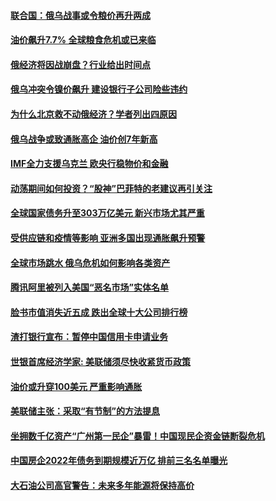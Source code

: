#### [联合国：俄乌战事或令粮价再升两成](../pages/soh7/602366.md?t=03122303) 
#### [油价飙升7.7%   全球粮食危机或已来临](../pages/soh7/601249.md?t=03122303) 
#### [俄经济将因战崩盘？行业给出时间点](../pages/soh7/601033.md?t=03122303) 
#### [俄乌冲突令镍价飙升 建设银行子公司险些违约](../pages/soh7/601036.md?t=03122303) 
#### [为什么北京救不动俄经济？学者列出四原因](../pages/soh7/601042.md?t=03122303) 
#### [俄乌战争或致通胀高企 油价创7年新高](../pages/soh7/598777.md?t=03122303) 
#### [IMF全力支援乌克兰 欧央行稳物价和金融](../pages/soh7/597523.md?t=03122303) 
#### [动荡期间如何投资？“股神”巴菲特的老建议再引关注](../pages/soh7/597274.md?t=03122303) 
#### [全球国家债务升至303万亿美元 新兴市场尤其严重](../pages/soh7/596833.md?t=03122303) 
#### [受供应链和疫情等影响 亚洲多国出现通胀飙升预警](../pages/soh7/596353.md?t=03122303) 
#### [全球市场跳水 俄乌危机如何影响各类资产](../pages/soh7/596344.md?t=03122303) 
#### [腾讯阿里被列入美国“恶名市场”实体名单](../pages/soh7/595393.md?t=03122303) 
#### [脸书市值消失近五成 跌出全球十大公司排行榜](../pages/soh7/595216.md?t=03122303) 
#### [渣打银行宣布：暂停中国信用卡申请业务](../pages/soh7/594466.md?t=03122303) 
#### [世银首席经济学家: 美联储须尽快收紧货币政策](../pages/soh7/594298.md?t=03122303) 
#### [油价或升穿100美元 严重影响通胀](../pages/soh7/593986.md?t=03122303) 
#### [美联储主张：采取“有节制”的方法提息](../pages/soh7/593617.md?t=03122303) 
#### [坐拥数千亿资产“广州第一民企”暴雷！中国现民企资金链断裂危机](../pages/soh7/592957.md?t=03122303) 
#### [中国房企2022年债务到期规模近万亿 排前三名名单曝光](../pages/soh7/592660.md?t=03122303) 
#### [大石油公司高官警告：未来多年能源将保持高价](../pages/soh7/592639.md?t=03122303) 
